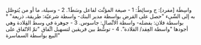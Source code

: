 ‌واسِطَة [مفرد]: ج وسائِطُ:
1 - صيغة المؤنَّث لفاعل وسَطَ1.
2 - وسيلة، ما أو من يُتوصَّل به إلى الشّيء "حصل على القرض بواسطة مدير البنك- ‌واسطة شرعيّة: طريقة، ذريعة" ° بواسطة فلان: بفضله- ‌واسطة الاتِّصال: جاسوس.
3 - جوهرة في وسط القِلادة وهي أجودها "‌واسطة العِقد/ القلادة".
4 - توسُّط بين فريقين لتسهيل اتِّفاق "تمّ الاتّفاق على البيع بواسطة السماسرة"